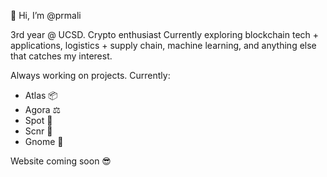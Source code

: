 👋 Hi, I’m @prmali

3rd year @ UCSD. Crypto enthusiast
Currently exploring blockchain tech + applications, logistics + supply chain, machine learning, and anything else that catches my interest.

Always working on projects. Currently:
- Atlas 📦
- Agora ⚖️
- Spot 🏦
- Scnr 🔎
- Gnome 🧬

Website coming soon 😎
<!---
prmali/prmali is a ✨ special ✨ repository because its `README.md` (this file) appears on your GitHub profile.
You can click the Preview link to take a look at your changes.
--->
